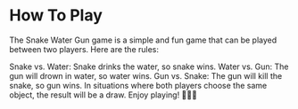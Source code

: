 # How To Play

The Snake Water Gun game is a simple and fun game that can be played between two players. Here are the rules:

Snake vs. Water:
Snake drinks the water, so snake wins.
Water vs. Gun:
The gun will drown in water, so water wins.
Gun vs. Snake:
The gun will kill the snake, so gun wins.
In situations where both players choose the same object, the result will be a draw. Enjoy playing! 🐍🌊🔫
